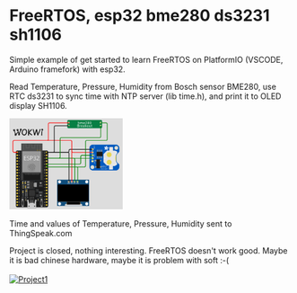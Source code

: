 # FreeRTOS, esp32 bme280 ds3231 sh1106
Simple example of get started to learn FreeRTOS on PlatformIO (VSCODE, Arduino framefork) with esp32.

Read Temperature, Pressure, Humidity from Bosch sensor BME280,
use RTC ds3231 to sync time with NTP server (lib time.h),
and print it to OLED display SH1106.<BR>

<img src="images/esp32bme280ds3231sh1106.png" alt="Scheme" style="width:40%; height:auto;"><BR>

Time and values of Temperature, Pressure, Humidity sent to ThingSpeak.com <br>

Project is closed, nothing interesting. FreeRTOS doesn't work good. Maybe it is bad chinese hardware, maybe it is problem with soft :-(<BR> <BR>
[![Project1](https://img.youtube.com/vi/hlpVMd4tN6c/0.jpg)](https://www.youtube.com/watch?v=hlpVMd4tN6c) <BR>

